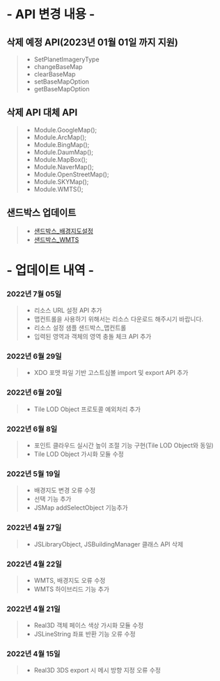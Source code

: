 # - API 변경 내용 -

## 삭제 예정 API(2023년 01월 01일 까지 지원)

> -   SetPlanetImageryType
> -   changeBaseMap
> -   clearBaseMap
> -   setBaseMapOption
> -   getBaseMapOption

## 삭제 API 대체 API

> -   Module.GoogleMap();
> -   Module.ArcMap();
> -   Module.BingMap();
> -   Module.DaumMap();
> -   Module.MapBox();
> -   Module.NaverMap();
> -   Module.OpenStreetMap();
> -   Module.SKYMap();
> -   Module.WMTS();

## 샌드박스 업데이트

> -   [샌드박스\_배경지도설정](http://sandbox.dtwincloud.com/code/main.do?id=layer_basemap)
> -   [샌드박스\_WMTS](http://sandbox.dtwincloud.com/code/main.do?id=layer_wmts)

# - 업데이트 내역 -

### 2022년 7월 05일

> -   리소스 URL 설정 API 추가
> -   맵컨트롤을 사용하기 위해서는 리소스 다운로드 해주시기 바랍니다.
> -   리소스 설정 샘플 샌드박스\_맵컨트롤
> -   입력된 영역과 객체의 영역 충돌 체크 API 추가

### 2022년 6월 29일

> -   XDO 포맷 파일 기반 고스트심볼 import 및 export API 추가

### 2022년 6월 20일

> -   Tile LOD Object 프로토콜 예외처리 추가

### 2022년 6월 8일

> -   포인트 클라우드 실시간 높이 조절 기능 구현(Tile LOD Object와 동일)
> -   Tile LOD Object 가시화 모듈 수정

### 2022년 5월 19일

> -   배경지도 변경 오류 수정
> -   선택 기능 추가
> -   JSMap addSelectObject 기능추가

### 2022년 4월 27일

> -   JSLibraryObject, JSBuildingManager 클래스 API 삭제

### 2022년 4월 22일

> -   WMTS, 배경지도 오류 수정
> -   WMTS 하이브리드 기능 추가

### 2022년 4월 21일

> -   Real3D 객체 페이스 색상 가시화 모듈 수정
> -   JSLineString 좌표 반환 기능 오류 수정

### 2022년 4월 15일

> -   Real3D 3DS export 시 메시 방향 지정 오류 수정
